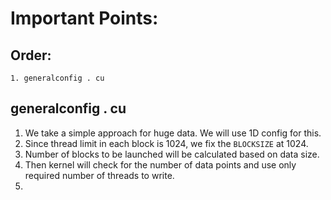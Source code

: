 # Important Points:

## Order:
    1. generalconfig . cu 



## generalconfig . cu
1.  We take a simple approach for huge data. We will use 1D config for this. 
2.  Since thread limit in each block is 1024, we fix the `BLOCKSIZE` at 1024.
3.  Number of blocks to be launched will be calculated based on data size. 
4.  Then kernel will check for the number of data points and use only required number of threads to write.
5.   
